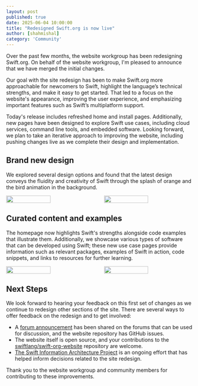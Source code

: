 ```yaml
---
layout: post
published: true
date: 2025-06-04 10:00:00
title: "Redesigned Swift.org is now live"
author: [shahmishal]
category: 'Community'
---
```


Over the past few months, the website workgroup has been redesigning Swift.org. On behalf of the website workgroup, I'm pleased to announce that we have merged the initial changes.

Our goal with the site redesign has been to make Swift.org more approachable for newcomers to Swift, highlight the language’s technical strengths, and make it easy to get started. That led to a focus on the website's appearance, improving the user experience, and emphasizing important features such as Swift’s multiplatform support.

Today's release includes refreshed home and install pages. Additionally, new pages have been designed to explore Swift use cases, including cloud services, command line tools, and embedded software. Looking forward, we plan to take an iterative approach to improving the website, including pushing changes live as we complete their design and implementation.

## Brand new design

We explored several design options and found that the latest design conveys the fluidity and creativity of Swift through the splash of orange and the bird animation in the background.

<div style="display: flex;column-gap:25px;">
   <img style="width: 50%;" src="/assets/images/swift-redesign-blog/home_dark@2x.jpg">
   <img style="width: 50%;" src="/assets/images/swift-redesign-blog/home_light@2x.jpg">
</div>

## Curated content and examples

The homepage now highlights Swift's strengths alongside code examples that illustrate them. Additionally, we showcase various types of software that can be developed using Swift; these new use case pages provide information such as relevant packages, examples of Swift in action, code snippets, and links to resources for further learning.

<div style="display: flex;column-gap:25px;">
   <img style="width: 50%;" src="/assets/images/swift-redesign-blog/code_dark@2x.jpg">
   <img style="width: 50%;" src="/assets/images/swift-redesign-blog/cloud_light@2x.jpg">
</div>

## Next Steps

We look forward to hearing your feedback on this first set of changes as we continue to redesign other sections of the site. There are several ways to offer feedback on the redesign and to get involved:

* A [forum announcement](https://forums.swift.org/t/redesigned-swift-org-is-now-live/80296) has been shared on the forums that can be used for discussion, and the website repository has GitHub issues.
* The website itself is open source, and your contributions to the [swiftlang/swift-org-website](https://github.com/swiftlang/swift-org-website) repository are welcome.
* [The Swift Information Architecture Project](https://forums.swift.org/t/announcing-the-swift-information-architecture-project/75866) is an ongoing effort that has helped inform decisions related to the site redesign.


Thank you to the website workgroup and community members for contributing to these improvements.
